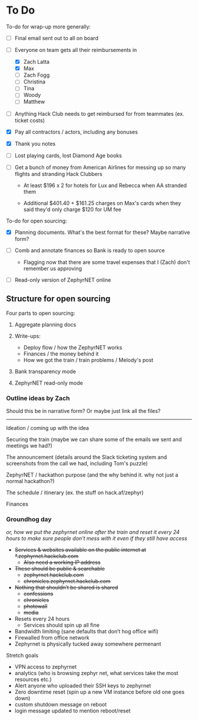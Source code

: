 # To Do

To-do for wrap-up more generally:

- [ ] Final email sent out to all on board

- [ ] Everyone on team gets all their reimbursements in

  - [x] Zach Latta
  - [x] Max
  - [ ] Zach Fogg
  - [ ] Christina
  - [ ] Tina
  - [ ] Woody
  - [ ] Matthew

- [ ] Anything Hack Club needs to get reimbursed for from teammates (ex. ticket costs)

- [X] Pay all contractors / actors, including any bonuses

- [X] Thank you notes

- [ ] Lost playing cards, lost Diamond Age books

- [ ] Get a bunch of money from American Airlines for messing up so many flights and stranding Hack Clubbers

  - At least $196 x 2 for hotels for Lux and Rebecca when AA stranded them

  - Additional $401.40 + $161.25 charges on Max's cards when they said they'd only charge $120 for UM fee

To-do for open sourcing:

- [X] Planning documents. What's the best format for these? Maybe narrative form?

- [ ] Comb and annotate finances so Bank is ready to open source

  - Flagging now that there are some travel expenses that I (Zach) don't remember us approving

- [ ] Read-only version of ZephyrNET online

## Structure for open sourcing

Four parts to open sourcing:

1. Aggregate planning docs
2. Write-ups:

   - Deploy flow / how the ZephyrNET works
   - Finances / the money behind it
   - How we got the train / train problems / Melody's post

3. Bank transparency mode
4. ZephyrNET read-only mode

### Outline ideas by Zach

Should this be in narrative form? Or maybe just link all the files?

---

Ideation / coming up with the idea

Securing the train (maybe we can share some of the emails we sent and meetings we had?)

The announcement (details around the Slack ticketing system and screenshots from the call we had, including Tom's puzzle)

ZephyrNET / hackathon purpose (and the why behind it. why not just a normal hackathon?)

The schedule / itinerary (ex. the stuff on hack.af/zephyr)

Finances

### Groundhog day

_or, how we put the zephyrnet online after the train and reset it every 24 hours to make sure people don't mess with it even if they still have access_

- ~~Services & websites available on the public internet at *.zephyrnet.hackclub.com~~
  - ~~Also need a working IP address~~
- ~~These should be public & searchable~~
	- ~~zephyrnet.hackclub.com~~
	- ~~chronicles.zephyrnet.hackclub.com~~
- ~~Nothing that shouldn’t be shared is shared~~
	- ~~confessions~~
	- ~~chronicles~~
	- ~~photowall~~
	- ~~media~~
- Resets every 24 hours
	- Services should spin up all fine
- Bandwidth limiting (sane defaults that don’t hog office wifi)
- Firewalled from office network
- Zephyrnet is physically tucked away somewhere permenant

Stretch goals

- VPN access to zephyrnet
- analytics (who is browsing zephyr net, what services take the most resources etc.)
- Alert anyone who uploaded their SSH keys to zephyrnet
- Zero downtime reset (spin up a new VM instance before old one goes down)
- custom shutdown message on reboot
- login message updated to mention reboot/reset
